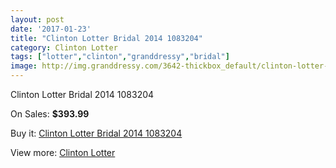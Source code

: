 ```yaml
---
layout: post
date: '2017-01-23'
title: "Clinton Lotter Bridal 2014 1083204"
category: Clinton Lotter
tags: ["lotter","clinton","granddressy","bridal"]
image: http://img.granddressy.com/3642-thickbox_default/clinton-lotter-bridal-2014-1083204.jpg
---
```

Clinton Lotter Bridal 2014 1083204

On Sales: **$393.99**
<a href="https://www.granddressy.com/en/clinton-lotter/3048-clinton-lotter-bridal-2014-1083204.html"><amp-img layout="responsive" width="600" height="600" src="//img.granddressy.com/3642-thickbox_default/clinton-lotter-bridal-2014-1083204.jpg" alt="Clinton Lotter Bridal 2014 1083204 0" /></a>

Buy it: [Clinton Lotter Bridal 2014 1083204](https://www.granddressy.com/en/clinton-lotter/3048-clinton-lotter-bridal-2014-1083204.html "Clinton Lotter Bridal 2014 1083204")

View more: [Clinton Lotter](https://www.granddressy.com/en/145-clinton-lotter "Clinton Lotter")